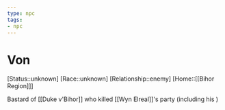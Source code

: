 ```yaml
---
type: npc
tags: 
- npc
---
```


# Von
[Status::unknown]
[Race::unknown]
[Relationship::enemy]
[Home::[[Bihor Region]]]

Bastard of [[Duke v'Bihor]] who killed [[Wyn Elreal]]'s party (including his )
